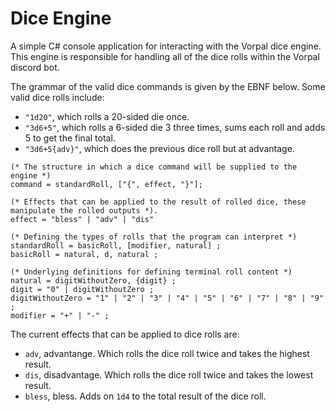 # Dice Engine
A simple C# console application for interacting with the Vorpal dice engine. This engine is responsible for  handling all of the dice rolls within the Vorpal discord bot. 

The grammar of the valid dice commands is given by the EBNF below. Some valid dice rolls include: 
- `"1d20"`, which rolls a 20-sided die once.
- `"3d6+5"`, which rolls a 6-sided die 3 three times, sums each roll and adds 5 to get the final total.
- `"3d6+5{adv}"`, which does the previous dice roll but at advantage. 
```ebnf
(* The structure in which a dice command will be supplied to the engine *)
command = standardRoll, ["{", effect, "}"]; 

(* Effects that can be applied to the result of rolled dice, these manipulate the rolled outputs *). 
effect = "bless" | "adv" | "dis"

(* Defining the types of rolls that the program can interpret *)
standardRoll = basicRoll, [modifier, natural] ; 
basicRoll = natural, d, natural ; 

(* Underlying definitions for defining terminal roll content *)
natural = digitWithoutZero, {digit} ; 
digit = "0" | digitWithoutZero ; 
digitWithoutZero = "1" | "2" | "3" | "4" | "5" | "6" | "7" | "8" | "9" ; 
modifier = "+" | "-" ; 
```

The current effects that can be applied to dice rolls are: 
- `adv`, advantange. Which rolls the dice roll twice and takes the highest result.
- `dis`, disadvantage. Which rolls the dice roll twice and takes the lowest result.
- `bless`, bless. Adds on `1d4` to the total result of the dice roll. 
